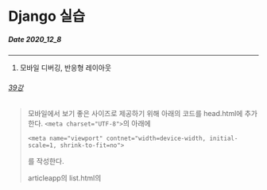 # Django 실습
##### Date 2020_12_8
---
1. 모바일 디버깅, 반응형 레이아웃 
###### [39강](https://www.youtube.com/watch?v=qvLYJBzcD_I&list=PLQFurmxCuZ2RVfilzQB5rCGWuODBf4Qjo&index=40)
> 모바일에서 보기 좋은 사이즈로 제공하기 위해 아래의 코드를 head.html에 추가한다.
> ```<meta charset="UTF-8">```의 아래에
> ```
> <meta name="viewport" contnet="width=device-width, initial-scale=1, shrink-to-fit=no">
> ```
> 를 작성한다.
> 
> articleapp의 list.html의 <style>부분에 
> ```
>     .container {
>         padding: 0;
>         margin: 0, auto;
>     }
>     
>     .container a {
>         width: 45%;
>         max-width: 250px;
>     }
> ```
> 
> 위와 같이 2개의 컨테이너를 더 설정 하였으며
> 
> magicgrid.js의 ```let magicGrid = new MagicGrid```에서
> 
> ```gutter: 30,```을 ```gutter: 12,```로 수정 하였다.
> 
> 마지막으로 base.css에 아래의 내용을 추가 하였다.
> ```
> @media screen and (max-width:500px) {
>     html {
>         font-size: 13px;
>     }
> }
> ```
2. ProjectApp (게시판) 구현[40강](https://www.youtube.com/watch?v=ISwzXvwvBxQ&list=PLQFurmxCuZ2RVfilzQB5rCGWuODBf4Qjo&index=41)
> ```python manage.py startapp projectapp```명령어를 통해 projectapp생성
> 
> settings.py에 projectapp등록
> 
> urls.py 에 경로 설정
> 
> models.py 작성
> ```Python
> from django.db import models
> 
> class Project(models.Model):
>     image = models.ImageField(upload_to='project/', null=False)
>     title = models.CharField(max_length=20, null=False)
>     description = models.CharField(max_length=600, null=False)
>     created_at = models.DateTimeField(auto_now=True)
> ```
> 
> forms.py 작성
> ```Python
> from django.forms import ModelForm
> from projectapp.models import Project
> 
> class ProjectCreationForm(ModelForm):
>     class Meta:
>         model = Project
>         fields = ['image', 'title', 'description']
> ```
> 
> 마이그레이션 작업.
> 
> ```python manage.py makemigrations```
> 
> ```python manage.py migrate```
> 
> views.py 작성
> ```Python
> from django.shortcuts import render
> from django.views.generic import CreateView, DetailView, ListView
> 
> from projectapp.forms import ProjectCreationForm
> from projectapp.models import Project
> 
> from django.urls import reverse
> from django.utils.decorators import method_decorator
> from django.contrib.auth.decorators import login_required
> 
> @method_decorator(login_required,'get')
> @method_decorator(login_required,'post')
> class ProjectCreateView:
>     model = Project
>     form_class = ProjectCreationForm
>     template_name = 'projectapp/create.html'
> 
>     def get_success_url(self):
>         return reverse('projectapp:detail', kwargs={'pk': self.object.pk})
> 
> class ProjectDetailView:
>     model = Project
>     context_object_name = 'target_project'
>     template_name = 'projectapp/detail.html'
> 
> class ProjectListView:
>     model = Project
>     context_object_name = 'project_list'
>     template_name = 'projectapp/list.html'
>     pagiante_by = 25
> ```
> create.html 작성
> ```html
> {% extends 'base.html' %}
> {% load bootstrap4 %}
> 
> {% block content %}
> 
>     <div style="text-align: center; max-width: 500px; margin: 4rem auto;">
>         <div class="mb-4">
>             <h4>게시물 작성</h4>
>         </div>
>         <form action="{% url 'projectapp:create' %}" method="post" enctype="multipart/form-data">
>             {% csrf_token %}
>             {% bootstrap_form form %}
>               <input type="submit" class="btn btn-dark rounded-pill col-6 mt-3">
>         </form>
>     </div>
> 
> {% endblock %}
> ```
> detail.html 작성
> ```html
> {% extends 'base.html' %}
> {% load bootstrap4 %}
> 
> {% block content %}
> 
>     <div>
>         <div style="text-align: center; max-width: 500px; margin: 4rem auto;">
>             
>             <img src="{{ target_project.image.url }}" alt="" style="height: 12rem; width: 12rem; border-radius: 20rem; margin-bottom: 2rem; object-fit: cover;">
>             <h2>
>                 {{ target_project.title }}
>             </h2>
>             <h5>
>                 {{ target_project.desxription }}
>             </h5>
>         </div>
>     </div>
> 
> {% endblock %}
> ```
> list.html 작성
> ```
> {% extends 'base.html' %}
> {% load static %}
> {% load bootstrap4 %}
> 
> {% block content %}
> <style>
>     .container {
>         padding: 0;
>         margin: 0, auto;
>     }
> 
>     .container div {
>         display: flex;
>         justify-content: center;
>         align-items: center;
>         border-radius: 1rem;
>     }
>     
>     .container img {
>         width: 7rem;
>         height: 7rem;
>         object-fit: cover;
>         border-radius: 1rem;
>     }
> 
> </style>
>     {% if project_list %}
>     <div class="container">
>         {% for project in project_list %}
>         <a href="{% url 'projectapp:detail' pk=project.pk %}">
>             {% include 'snippets/card_project.html' with project=project %}
>         </a>
>         {% endfor %}
>     </div>
>     <script src="{% static 'js/magicgrid.js' %}"></script>
>     {% else %}
>     <div class="text-center">
>         <h1>
>             😢 게시물이 없습니다! 😢
>         </h1>
>     </div>
>     {% endif %}
> 
>     {% include 'snippets/pagination.html' with page_obj=page_obj %}
>     <!-- 페이지 버튼 만들어 주는것 연결 -->
> 
>     <div style="text-align: center">
>         <a href="{% url 'projectapp:create'%}" class="btn btn-dark rounded-pill col-3 mt-3 mb-3">
>             게시글 작성
>         </a>
>     </div>
>     
> {% endblock %}
> ```
> 
> 기본 적인 틀은 article의 list.html과 비슷하다. 
> 
> 다음은 project에서 사용할 card를 수정한다
> 
> 이름은 card_project.html이다.
> ```
> <div style="display: block; text-align: center">
>     <img src="{{ project.image.url }}" alt="">
>     <h5 class="mt-2">
>         {{ project.title | truncatechars:8 }}
>     </h5>
> </div>
> ```
> 
> 그후 base.css에 아래의 코드를 추가한다.
> ```
> a {
>     color: black;
> }
> 
> a:hover {
>     color: black;
>     text-decoration: none;
> }
> 
> .BS_header_nav {
>     margin: 0 0.5rem;
> }
> 
> .BS_header_navbar {
>     margin: 1rem 0;
> }
> ```
> 
> 마지막으론 header.html을 수정한다.
> ```Python
>      <div class="BS_header">
>         <div>
>             <h1 class="BS_logo">
>                 Backend Study
>             </h1>
>         </div>
>         <div class="BS_header_navbar">
>             <a href="{% url 'articleapp:list' %}" class="BS_header_nav">
>                 <span>Article</span>
>             </a> | 
>             <a href="{% url 'projectapp:list' %}" class="BS_header_nav">
>                 <span>Project</span>
>             </a> | 
>             {% if not user.is_authenticated %}<!--이 유저가 로그인이 되어있지 않다면. Login을 보여준다.-->
>             <a href="{% url 'accountapp:login' %}?next={{ request.path }}" class="BS_header_nav">
>                 <span>Login</span>
>             </a> | 
>             <a href="{% url 'accountapp:create' %}" class="BS_header_nav">
>                 <span>SignUp</span>
>             </a>
>             {% else %}
>             <a href="{% url 'accountapp:detail' pk=user.pk %}" class="BS_header_nav">
>                 <!--urls.py에서 detail/<int:pk> 하였기 때문에 pk=user.pk를 통해 pk를 넘겨준다.-->
>                 <span>MyPage</span>
>             </a> | 
>             <a href="{% url 'accountapp:logout' %}?next={{ request.path }}" class="BS_header_nav"><!--그대로-->
>                 <span>Logout</span>
>             </a>
>             {% endif %}
>         </div>
>     </div>
>     <hr>
> ```
> 오늘은 여기까지 
> 
> 집 컴퓨터가 벌써 8년째 생존해 있다 이제 갈때가 된것같다 그래서 폐업하는 PC방에 컴퓨터를 사러 간다.
> 
> 조심히 다녀오겠습니다.
> 
# 끝!
오늘은 [40강](https://www.youtube.com/watch?v=ISwzXvwvBxQ&list=PLQFurmxCuZ2RVfilzQB5rCGWuODBf4Qjo&index=41)의 학습을 진행 하였다.
## 참고한 영상 : [실용주의 프로그래머의 작정하고 장고! Django로 Pinterest 따라하기](https://www.youtube.com/playlist?list=PLQFurmxCuZ2RVfilzQB5rCGWuODBf4Qjo)
